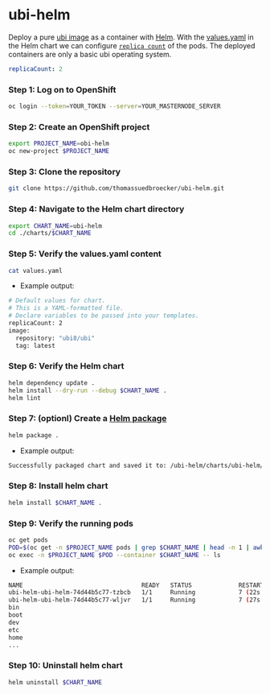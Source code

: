 # ubi-helm

Deploy a pure [ubi image](https://catalog.redhat.com/software/containers/ubi8/ubi/5c359854d70cc534b3a3784e) as a container with [Helm](https://helm.sh/).
With the [values.yaml](https://github.com/thomassuedbroecker/ubi-helm/blob/main/charts/ubi-helm/values.yaml) in the Helm chart we can configure [`replica count`](https://github.com/thomassuedbroecker/ubi-helm/blob/main/charts/ubi-helm/values.yaml#L6) of the pods. The deployed containers are only a basic ubi operating system.

```yaml
replicaCount: 2
```

### Step 1: Log on to OpenShift

```sh
oc login --token=YOUR_TOKEN --server=YOUR_MASTERNODE_SERVER
```

### Step 2: Create an OpenShift project

```sh
export PROJECT_NAME=obi-helm
oc new-project $PROJECT_NAME
```

### Step 3: Clone the repository

```sh
git clone https://github.com/thomassuedbroecker/ubi-helm.git
```

### Step 4: Navigate to the Helm chart directory

```sh
export CHART_NAME=ubi-helm
cd ./charts/$CHART_NAME
```

### Step 5: Verify the values.yaml content

```sh
cat values.yaml
```

* Example output:

```sh
# Default values for chart.
# This is a YAML-formatted file.
# Declare variables to be passed into your templates.
replicaCount: 2
image:
  repository: "ubi8/ubi"
  tag: latest
```

### Step 6: Verify the Helm chart

```sh
helm dependency update .
helm install --dry-run --debug $CHART_NAME .
helm lint
```

### Step 7: (optionl) Create a [Helm package](https://helm.sh/docs/helm/helm_package/)

```sh
helm package .
```

* Example output:

```sh
Successfully packaged chart and saved it to: /ubi-helm/charts/ubi-helm/ubi-helm-v1.0.0.tgz
```

### Step 8: Install helm chart

```sh
helm install $CHART_NAME .
```

### Step 9: Verify the running pods

```sh
oc get pods
POD=$(oc get -n $PROJECT_NAME pods | grep $CHART_NAME | head -n 1 | awk '{print $1;}')
oc exec -n $PROJECT_NAME $POD --container $CHART_NAME -- ls
```

* Example output:

```sh
NAME                                 READY   STATUS             RESTARTS         AGE
ubi-helm-ubi-helm-74d44b5c77-tzbcb   1/1     Running            7 (22s ago)      10m
ubi-helm-ubi-helm-74d44b5c77-wljvr   1/1     Running            7 (27s ago)      10m
bin
boot
dev
etc
home
...
```

### Step 10: Uninstall helm chart

```sh
helm uninstall $CHART_NAME
```

